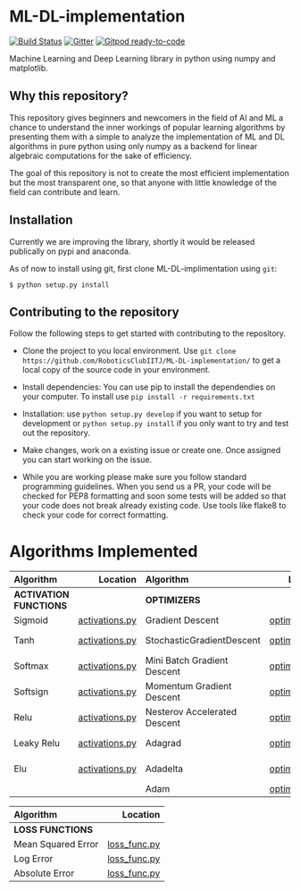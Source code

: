 # ML-DL-implementation
[![Build Status](https://travis-ci.org/RoboticsClubIITJ/ML-DL-implementation.svg?branch=master)](https://travis-ci.org/RoboticsClubIITJ/ML-DL-implementation)
[![Gitter](https://badges.gitter.im/ML-DL-implementation/community.svg)](https://gitter.im/ML-DL-implementation/community?utm_source=badge&utm_medium=badge&utm_campaign=pr-badge)
[![Gitpod ready-to-code](https://img.shields.io/badge/Gitpod-ready--to--code-blue?logo=gitpod)](https://gitpod.io/#https://github.com/RoboticsClubIITJ/ML-DL-implementation)

Machine Learning and Deep Learning library in python using numpy and matplotlib.

## Why this repository?

This repository gives beginners and newcomers in
the field of AI and ML a chance to understand the
inner workings of popular learning algorithms by presenting them with a simple to analyze the implementation of ML and DL algorithms in pure python using only numpy as a backend for linear algebraic computations for the sake of efficiency.

The goal of this repository is not to create the most efficient implementation but the most transparent one, so that anyone with little knowledge of the field can contribute and learn.

## Installation
Currently we are improving the library, shortly it would be released publically on pypi and anaconda. 

As of now to install using git, first clone ML-DL-implimentation using `git`:

    $ python setup.py install

## Contributing to the repository

Follow the following steps to get started with contributing to the repository.

- Clone the project to you local environment.
  Use
  `git clone https://github.com/RoboticsClubIITJ/ML-DL-implementation/`
  to get a local copy of the source code in your environment.

- Install dependencies: You can use pip to install the dependendies on your computer.
  To install use
  `pip install -r requirements.txt`

- Installation:
  use `python setup.py develop` if you want to setup for development or `python setup.py install` if you only want to try and test out the repository.

- Make changes, work on a existing issue or create one. Once assigned you can start working on the issue.

- While you are working please make sure you follow standard programming guidelines. When you send us a PR, your code will be checked for PEP8 formatting and soon some tests will be added so that your code does not break already existing code. Use tools like flake8 to check your code for correct formatting.


# Algorithms Implemented

| Algorithm | Location |  Algorithm | Location | Algorithm | Location |
| :------------ | ------------: | :------------ | ------------: | :------------ | ------------: |
| **ACTIVATION FUNCTIONS**| |**OPTIMIZERS**|| **MODELS** | |
| Sigmoid |   [activations.py](https://github.com/RoboticsClubIITJ/ML-DL-implementation/blob/14d0afd4521e16b37c4011d02fd2aca8e6fdbd0e/MLlib/activations.py#L4) | Gradient Descent | [optimizers.py](https://github.com/RoboticsClubIITJ/ML-DL-implementation/blob/14d0afd4521e16b37c4011d02fd2aca8e6fdbd0e/MLlib/optimizers.py#L6) | Linear Regression | [models.py](https://github.com/RoboticsClubIITJ/ML-DL-implementation/blob/14d0afd4521e16b37c4011d02fd2aca8e6fdbd0e/MLlib/models.py#L20) 
| Tanh | [activations.py](https://github.com/RoboticsClubIITJ/ML-DL-implementation/blob/14d0afd4521e16b37c4011d02fd2aca8e6fdbd0e/MLlib/activations.py#L23) | StochasticGradientDescent | [optimizers.py](https://github.com/RoboticsClubIITJ/ML-DL-implementation/blob/14d0afd4521e16b37c4011d02fd2aca8e6fdbd0e/MLlib/optimizers.py#L58) | Logistic Regression| [models.py](https://github.com/RoboticsClubIITJ/ML-DL-implementation/blob/14d0afd4521e16b37c4011d02fd2aca8e6fdbd0e/MLlib/models.py#L184) |
| Softmax | [activations.py](https://github.com/RoboticsClubIITJ/ML-DL-implementation/blob/14d0afd4521e16b37c4011d02fd2aca8e6fdbd0e/MLlib/activations.py#L42) | Mini Batch Gradient Descent | [optimizers.py](https://github.com/RoboticsClubIITJ/ML-DL-implementation/blob/14d0afd4521e16b37c4011d02fd2aca8e6fdbd0e/MLlib/optimizers.py#L125) | Decision Tree Classifier| [models.py](https://github.com/RoboticsClubIITJ/ML-DL-implementation/blob/14d0afd4521e16b37c4011d02fd2aca8e6fdbd0e/MLlib/models.py#L283)|
| Softsign | [activations.py](https://github.com/RoboticsClubIITJ/ML-DL-implementation/blob/14d0afd4521e16b37c4011d02fd2aca8e6fdbd0e/MLlib/activations.py#L64) | Momentum Gradient Descent | [optimizers.py](https://github.com/RoboticsClubIITJ/ML-DL-implementation/blob/14d0afd4521e16b37c4011d02fd2aca8e6fdbd0e/MLlib/optimizers.py#L203) | KNN Classifier/Regessor| [models.py](https://github.com/RoboticsClubIITJ/ML-DL-implementation/blob/14d0afd4521e16b37c4011d02fd2aca8e6fdbd0e/MLlib/models.py#L361) |
| Relu | [activations.py](https://github.com/RoboticsClubIITJ/ML-DL-implementation/blob/14d0afd4521e16b37c4011d02fd2aca8e6fdbd0e/MLlib/activations.py#L102) | Nesterov Accelerated Descent | [optimizers.py](https://github.com/RoboticsClubIITJ/ML-DL-implementation/blob/14d0afd4521e16b37c4011d02fd2aca8e6fdbd0e/MLlib/optimizers.py#L296) | Naive Bayes | [models.py](https://github.com/RoboticsClubIITJ/ML-DL-implementation/blob/14d0afd4521e16b37c4011d02fd2aca8e6fdbd0e/MLlib/models.py#L446)|
| Leaky Relu | [activations.py](https://github.com/RoboticsClubIITJ/ML-DL-implementation/blob/14d0afd4521e16b37c4011d02fd2aca8e6fdbd0e/MLlib/activations.py#L102) | Adagrad | [optimizers.py](https://github.com/RoboticsClubIITJ/ML-DL-implementation/blob/14d0afd4521e16b37c4011d02fd2aca8e6fdbd0e/MLlib/optimizers.py#L391) | Gaussian Naive Bayes| [models.py](https://github.com/RoboticsClubIITJ/ML-DL-implementation/blob/14d0afd4521e16b37c4011d02fd2aca8e6fdbd0e/MLlib/models.py#L506) |
| Elu | [activations.py](https://github.com/RoboticsClubIITJ/ML-DL-implementation/blob/14d0afd4521e16b37c4011d02fd2aca8e6fdbd0e/MLlib/activations.py#L121) | Adadelta | [optimizers.py](https://github.com/RoboticsClubIITJ/ML-DL-implementation/blob/14d0afd4521e16b37c4011d02fd2aca8e6fdbd0e/MLlib/optimizers.py#L466) |  K Means Clustering| [models.py](https://github.com/RoboticsClubIITJ/ML-DL-implementation/blob/14d0afd4521e16b37c4011d02fd2aca8e6fdbd0e/MLlib/models.py#L560) |
| | | Adam | [optimizers.py](https://github.com/RoboticsClubIITJ/ML-DL-implementation/blob/14d0afd4521e16b37c4011d02fd2aca8e6fdbd0e/MLlib/optimizers.py#L544) | 

| Algorithm | Location |
| :------------ | ------------: |
|**LOSS FUNCTIONS**| |
| Mean Squared Error | [loss_func.py](https://github.com/RoboticsClubIITJ/ML-DL-implementation/blob/14d0afd4521e16b37c4011d02fd2aca8e6fdbd0e/MLlib/loss_func.py#L5)
|Log Error | [loss_func.py](https://github.com/RoboticsClubIITJ/ML-DL-implementation/blob/14d0afd4521e16b37c4011d02fd2aca8e6fdbd0e/MLlib/loss_func.py#L57)
| Absolute Error | [loss_func.py](https://github.com/RoboticsClubIITJ/ML-DL-implementation/blob/14d0afd4521e16b37c4011d02fd2aca8e6fdbd0e/MLlib/loss_func.py#L111)


